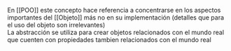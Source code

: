En [[POO]] este concepto hace referencia a concentrarse en los aspectos importantes del [[Objeto]] más no en su implementación (detalles que para el uso del objeto son irrelevantes)  
La abstracción se utiliza para crear objetos relacionados con el mundo real que cuenten con propiedades tambien relacionados con el mundo real